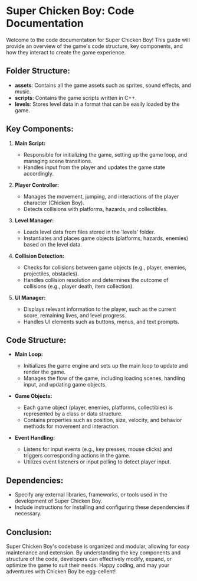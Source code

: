 # Super Chicken Boy: Code Documentation

Welcome to the code documentation for Super Chicken Boy! This guide will provide an overview of the game's code structure, key components, and how they interact to create the game experience.

## Folder Structure:
- **assets**: Contains all the game assets such as sprites, sound effects, and music.
- **scripts**: Contains the game scripts written in C++.
- **levels**: Stores level data in a format that can be easily loaded by the game.

## Key Components:
1. **Main Script:** 
   - Responsible for initializing the game, setting up the game loop, and managing scene transitions.
   - Handles input from the player and updates the game state accordingly.

2. **Player Controller:**
   - Manages the movement, jumping, and interactions of the player character (Chicken Boy).
   - Detects collisions with platforms, hazards, and collectibles.

3. **Level Manager:**
   - Loads level data from files stored in the 'levels' folder.
   - Instantiates and places game objects (platforms, hazards, enemies) based on the level data.

4. **Collision Detection:**
   - Checks for collisions between game objects (e.g., player, enemies, projectiles, obstacles).
   - Handles collision resolution and determines the outcome of collisions (e.g., player death, item collection).

5. **UI Manager:**
   - Displays relevant information to the player, such as the current score, remaining lives, and level progress.
   - Handles UI elements such as buttons, menus, and text prompts.

## Code Structure:
- **Main Loop:** 
  - Initializes the game engine and sets up the main loop to update and render the game.
  - Manages the flow of the game, including loading scenes, handling input, and updating game objects.

- **Game Objects:** 
  - Each game object (player, enemies, platforms, collectibles) is represented by a class or data structure.
  - Contains properties such as position, size, velocity, and behavior methods for movement and interaction.

- **Event Handling:** 
  - Listens for input events (e.g., key presses, mouse clicks) and triggers corresponding actions in the game.
  - Utilizes event listeners or input polling to detect player input.

## Dependencies:
- Specify any external libraries, frameworks, or tools used in the development of Super Chicken Boy.
- Include instructions for installing and configuring these dependencies if necessary.

## Conclusion:
Super Chicken Boy's codebase is organized and modular, allowing for easy maintenance and extension. By understanding the key components and structure of the code, developers can effectively modify, expand, or optimize the game to suit their needs. Happy coding, and may your adventures with Chicken Boy be egg-cellent!
